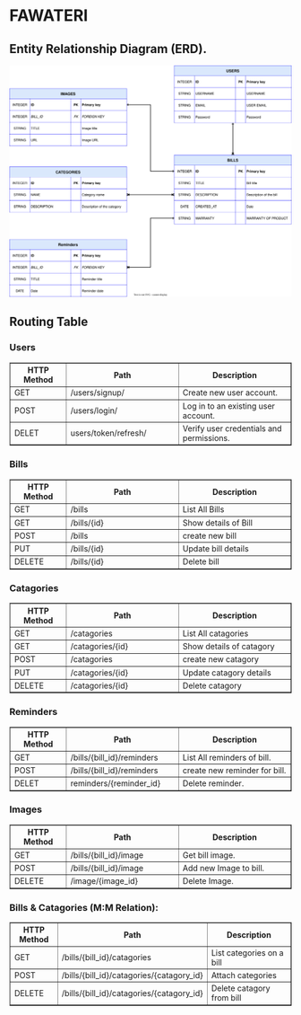 # FAWATERI

## Entity Relationship Diagram (ERD).

![ERD](assets/ERD.svg)

## Routing Table

### Users
<table border="1" width="100%">
    <thead>
        <tr>
            <th width="20%">HTTP Method</th>
            <th width="40%">Path</th>
            <th width="40%">Description</th>
        </tr>
    </thead>
    <tbody>
        <tr>
            <td>GET</td>
            <td>/users/signup/</td>
            <td>Create new user account.</td>
        </tr>
        <tr>
            <td>POST</td>
            <td>/users/login/</td>
            <td>Log in to an existing user account.</td>
        </tr>
        <tr>
            <td>DELET</td>
            <td>users/token/refresh/</td>
            <td>Verify user credentials and permissions.</td>
        </tr>
    </tbody>
</table>

### Bills
<table border="1" width="100%">
    <thead>
        <tr>
            <th width="20%">HTTP Method</th>
            <th width="40%">Path</th>
            <th width="40%">Description</th>
        </tr>
    </thead>
    <tbody>
        <tr>
            <td>GET</td>
            <td>/bills</td>
            <td>List All Bills</td>
        </tr>
        <tr>
            <td>GET</td>
            <td>/bills/{id}</td>
            <td>Show details of Bill</td>
        </tr>
        <tr>
            <td>POST</td>
            <td>/bills</td>
            <td>create new bill</td>
        </tr>
        <tr>
            <td>PUT</td>
            <td>/bills/{id}</td>
            <td>Update bill details</td>
        </tr>
        <tr>
            <td>DELETE</td>
            <td>/bills/{id}</td>
            <td>Delete bill</td>
        </tr>
    </tbody>
</table>

### Catagories
<table border="1" width="100%">
    <thead>
        <tr>
            <th width="20%">HTTP Method</th>
            <th width="40%">Path</th>
            <th width="40%">Description</th>
        </tr>
    </thead>
    <tbody>
        <tr>
            <td>GET</td>
            <td>/catagories</td>
            <td>List All catagories</td>
        </tr>
        <tr>
            <td>GET</td>
            <td>/catagories/{id}</td>
            <td>Show details of catagory</td>
        </tr>
        <tr>
            <td>POST</td>
            <td>/catagories</td>
            <td>create new catagory</td>
        </tr>
        <tr>
            <td>PUT</td>
            <td>/catagories/{id}</td>
            <td>Update catagory details</td>
        </tr>
        <tr>
            <td>DELETE</td>
            <td>/catagories/{id}</td>
            <td>Delete catagory</td>
        </tr>
    </tbody>
</table>

### Reminders
<table border="1" width="100%">
    <thead>
        <tr>
            <th width="20%">HTTP Method</th>
            <th width="40%">Path</th>
            <th width="40%">Description</th>
        </tr>
    </thead>
    <tbody>
        <tr>
            <td>GET</td>
            <td>/bills/{bill_id}/reminders</td>
            <td>List All reminders of bill.</td>
        </tr>
        <tr>
            <td>POST</td>
            <td>/bills/{bill_id}/reminders</td>
            <td>create new reminder for bill.</td>
        </tr>
        <tr>
            <td>DELET</td>
            <td>reminders/{reminder_id}</td>
            <td>Delete reminder.</td>
        </tr>
    </tbody>
</table>

### Images
<table border="1" width="100%">
    <thead>
        <tr>
            <th width="20%">HTTP Method</th>
            <th width="40%">Path</th>
            <th width="40%">Description</th>
        </tr>
    </thead>
    <tbody>
        <tr>
            <td>GET</td>
            <td>/bills/{bill_id}/image</td>
            <td>Get bill image.</td>
        </tr>
        <tr>
            <td>POST</td>
            <td>/bills/{bill_id}/image</td>
            <td>Add new Image to bill.</td>
        </tr>
        <tr>
            <td>DELETE</td>
            <td>/image/{image_id}</td>
            <td>Delete Image.</td>
        </tr>
    </tbody>
</table>

### Bills & Catagories (M:M Relation):
<table border="1" width="100%">
    <thead>
        <tr>
            <th width="20%">HTTP Method</th>
            <th width="40%">Path</th>
            <th width="40%">Description</th>
        </tr>
    </thead>
    <tbody>
        <tr>
            <td>GET</td>
            <td>/bills/{bill_id}/catagories</td>
            <td>List categories on a bill</td>
        </tr>
        <tr>
            <td>POST</td>
            <td>/bills/{bill_id}/catagories/{catagory_id}</td>
            <td>Attach categories</td>
        </tr>
        <tr>
            <td>DELETE</td>
            <td>/bills/{bill_id}/catagories/{catagory_id}</td>
            <td>Delete catagory from bill</td>
        </tr>
    </tbody>
</table>

